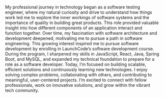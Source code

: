 
   My professional journey in technology began as a software testing engineer, where my natural curiosity 
and drive to understand how things work led me to explore the inner workings of software systems and the 
importance of quality in building great products. This role provided valuable insight into how different 
components of an application interact and function together.
    Over time, my fascination with software architecture and development deepened, motivating me to pursue a path in software engineering.
This growing interest inspired me to pursue software development by enrolling in LaunchCode’s software development course. 
During the program, I sharpened my skills in JavaScript, React, Java, Spring Boot, and MySQL, and expanded my technical foundation to prepare for a role as a software developer.
     Today, I’m focused on building scalable, efficient solutions and continuously learning new technologies. I enjoy 
solving complex problems, collaborating with others, and contributing to meaningful, user-centered projects. I’m excited 
to connect with fellow professionals, work on innovative solutions, and grow within the vibrant tech community.
